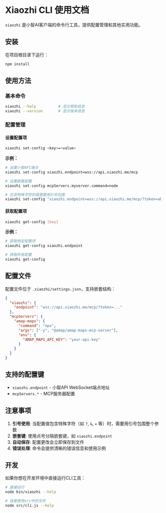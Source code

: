 # Xiaozhi CLI 使用文档

`xiaozhi` 是小智AI客户端的命令行工具，提供配置管理和其他实用功能。

## 安装

在项目根目录下运行：

```bash
npm install
```

## 使用方法

### 基本命令

```bash
xiaozhi --help          # 显示帮助信息
xiaozhi --version       # 显示版本信息
```

### 配置管理

#### 设置配置项

```bash
xiaozhi set-config <key>=<value>
```

**示例：**

```bash
# 设置小智API端点
xiaozhi set-config xiaozhi.endpoint=wss://api.xiaozhi.me/mcp

# 设置嵌套配置
xiaozhi set-config mcpServers.myserver.command=node

# 包含特殊字符的值需要用引号包围
xiaozhi set-config "xiaozhi.endpoint=wss://api.xiaozhi.me/mcp/?token=abc123"
```

#### 获取配置项

```bash
xiaozhi get-config [key]
```

**示例：**

```bash
# 获取特定配置项
xiaozhi get-config xiaozhi.endpoint

# 获取所有配置
xiaozhi get-config
```

## 配置文件

配置文件位于 `.xiaozhi/settings.json`，支持嵌套结构：

```json
{
  "xiaozhi": {
    "endpoint": "wss://api.xiaozhi.me/mcp/?token=..."
  },
  "mcpServers": {
    "amap-maps": {
      "command": "npx",
      "args": ["-y", "@amap/amap-maps-mcp-server"],
      "env": {
        "AMAP_MAPS_API_KEY": "your-api-key"
      }
    }
  }
}
```

## 支持的配置键

- `xiaozhi.endpoint` - 小智API WebSocket端点地址
- `mcpServers.*` - MCP服务器配置

## 注意事项

1. **引号使用**: 当配置值包含特殊字符（如 `?`, `&`, `=` 等）时，需要用引号包围整个参数
2. **嵌套键**: 使用点号分隔嵌套键，如 `xiaozhi.endpoint`
3. **自动保存**: 配置更改会立即保存到文件
4. **错误处理**: 命令会提供清晰的错误信息和使用示例

## 开发

如果你想在开发环境中直接运行CLI工具：

```bash
# 直接运行
node bin/xiaozhi --help

# 或者使用src中的文件
node src/cli.js --help
```
